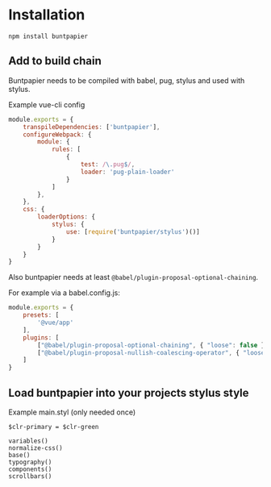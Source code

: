 # Installation

```
npm install buntpapier
```

## Add to build chain
Buntpapier needs to be compiled with babel, pug, stylus and used with stylus.

Example vue-cli config
```js
module.exports = {
	transpileDependencies: ['buntpapier'],
	configureWebpack: {
		module: {
			rules: [
				{
					test: /\.pug$/,
					loader: 'pug-plain-loader'
				}
			]
		},
	},
	css: {
		loaderOptions: {
			stylus: {
				use: [require('buntpapier/stylus')()]
			}
		}
	}
}
```

Also buntpapier needs at least `@babel/plugin-proposal-optional-chaining`.

For example via a babel.config.js:
```js
module.exports = {
	presets: [
		'@vue/app'
	],
	plugins: [
		["@babel/plugin-proposal-optional-chaining", { "loose": false }],
		["@babel/plugin-proposal-nullish-coalescing-operator", { "loose": false }]
	]
}
```

## Load buntpapier into your projects stylus style
Example main.styl (only needed once)

```stylus
$clr-primary = $clr-green

variables()
normalize-css()
base()
typography()
components()
scrollbars()
```
